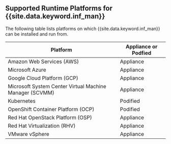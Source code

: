 ## Supported Runtime Platforms for {{site.data.keyword.inf_man}}

The following table lists platforms on which {{site.data.keyword.inf_man}} can be installed and run from.

| Platform                                                     | Appliance or Podfied |
| ------------------------------------------------------------ | -------------------- |
| Amazon Web Services (AWS)                                    | Appliance            |
| Microsoft Azure                                              | Appliance            |
| Google Cloud Platform (GCP)                                  | Appliance            |
| Microsoft System Center Virtual Machine Manager (SCVMM)      | Appliance            |
| Kubernetes                                                   | Podified             |
| OpenShift Container Platform (OCP)                           | Podified             |
| Red Hat OpenStack Platform (OSP)                             | Appliance            |
| Red Hat Virtualization (RHV)                                 | Appliance            |
| VMware vSphere                                               | Appliance            |
